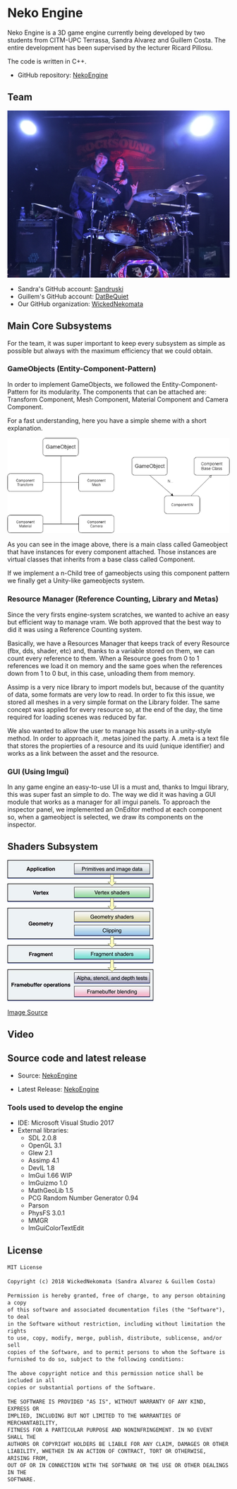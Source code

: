 # Neko Engine

Neko Engine is a 3D game engine currently being developed by two students from CITM-UPC Terrassa, Sandra Alvarez and Guillem Costa. The entire development has been supervised by the lecturer Ricard Pillosu.

The code is written in C++.

- GitHub repository: [NekoEngine](https://github.com/WickedNekomata/NekoEngine)


## Team

![](team_photo.JPG)

- Sandra's GitHub account: [Sandruski](https://github.com/Sandruski)
- Guillem's GitHub account: [DatBeQuiet](https://github.com/DatBeQuiet)
- Our GitHub organization: [WickedNekomata](https://github.com/WickedNekomata)

## Main Core Subsystems

For the team, it was super important to keep every subsystem as simple as possible but always with the maximum efficiency that we could obtain.

### GameObjects (Entity-Component-Pattern)
In order to implement GameObjects, we followed the Entity-Component-Pattern for its modularity.
The components that can be attached are: Transform Component, Mesh Component, Material Component and Camera Component.

For a fast understanding, here you have a simple sheme with a short explanation.

![](GameObjectsSheme.png)

As you can see in the image above, there is a main class called Gameobject that have instances for every component attached.
Those instances are virtual classes that inherits from a base class called Component.

If we implement a n-Child tree of gameobjects using this component pattern we finally get a Unity-like gameobjects system. 

### Resource Manager (Reference Counting, Library and Metas)
Since the very firsts engine-system scratches, we wanted to achive an easy but efficient way to manage vram. We both approved that the best way to did it was using a Reference Counting system.

Basically, we have a Resources Manager that keeps track of every Resource (fbx, dds, shader, etc) and, thanks to a variable stored on them, we can count every reference to them. When a Resource goes from 0 to 1 references we load it on memory and the same goes when the references down from 1 to 0 but, in this case, unloading them from memory.

Assimp is a very nice library to import models but, because of the quantity of data, some formats are very low to read. In order to fix this issue, we stored all meshes in a very simple format on the Library folder. The same concept was applied for every resource so, at the end of the day, the time required for loading scenes was reduced by far.

We also wanted to allow the user to manage his assets in a unity-style method. In order to approach it, .metas joined the party. A .meta is a text file that stores the propierties of a resource and its uuid (unique identifier) and works as a link between the asset and the resource. 

### GUI (Using Imgui)
In any game engine an easy-to-use UI is a must and, thanks to Imgui library, this was super fast an simple to do.
The way we did it was having a GUI module that works as a manager for all imgui panels. To approach the inspector panel, we implemented an OnEditor method at each component so, when a gameobject is selected, we draw its components on the inspector.

## Shaders Subsystem

![](driver_graphics_pipeline.jpg)

[Image Source](https://developer.apple.com/library/archive/documentation/GraphicsImaging/Conceptual/OpenGL-MacProgGuide/opengl_shaders/opengl_shaders.html)

## Video

## Source code and latest release

- Source: [NekoEngine](https://github.com/WickedNekomata/NekoEngine)

- Latest Release: [NekoEngine](https://github.com/WickedNekomata/NekoEngine/Releases)

### Tools used to develop the engine

- IDE: Microsoft Visual Studio 2017
- External libraries: 
	- SDL 2.0.8
	- OpenGL 3.1
	- Glew 2.1
	- Assimp 4.1
	- DevIL 1.8
	- ImGui 1.66 WIP
	- ImGuizmo 1.0
	- MathGeoLib 1.5
	- PCG Random Number Generator 0.94
	- Parson
	- PhysFS 3.0.1
	- MMGR
	- ImGuiColorTextEdit

## License

```
MIT License

Copyright (c) 2018 WickedNekomata (Sandra Alvarez & Guillem Costa)

Permission is hereby granted, free of charge, to any person obtaining a copy
of this software and associated documentation files (the "Software"), to deal
in the Software without restriction, including without limitation the rights
to use, copy, modify, merge, publish, distribute, sublicense, and/or sell
copies of the Software, and to permit persons to whom the Software is
furnished to do so, subject to the following conditions:

The above copyright notice and this permission notice shall be included in all
copies or substantial portions of the Software.

THE SOFTWARE IS PROVIDED "AS IS", WITHOUT WARRANTY OF ANY KIND, EXPRESS OR
IMPLIED, INCLUDING BUT NOT LIMITED TO THE WARRANTIES OF MERCHANTABILITY,
FITNESS FOR A PARTICULAR PURPOSE AND NONINFRINGEMENT. IN NO EVENT SHALL THE
AUTHORS OR COPYRIGHT HOLDERS BE LIABLE FOR ANY CLAIM, DAMAGES OR OTHER
LIABILITY, WHETHER IN AN ACTION OF CONTRACT, TORT OR OTHERWISE, ARISING FROM,
OUT OF OR IN CONNECTION WITH THE SOFTWARE OR THE USE OR OTHER DEALINGS IN THE
SOFTWARE.
```
